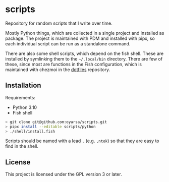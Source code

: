 # scripts

Repository for random scripts that I write over time.

Mostly Python things, which are collected in a single project and installed as package.
The project is maintained with PDM and installed with pipx, so each individual script
can be run as a standalone command.

There are also some shell scripts, which depend on the fish shell. These are installed
by symlinking them to the `~/.local/bin` directory. There are few of these, since
most are functions in the Fish configuration, which is maintained with chezmoi in
the [dotfiles](https://github.com/oyarsa/dotfiles) repository.

## Installation

Requirements:
- Python 3.10
- Fish shell

```bash
> git clone git@github.com:oyarsa/scripts.git
> pipx install --editable scripts/python
> ./shell/install.fish
```

Scripts should be named with a lead `,` (e.g. `,ntok`) so that they are easy to find in
the shell.

## License

This project is licensed under the GPL version 3 or later.
